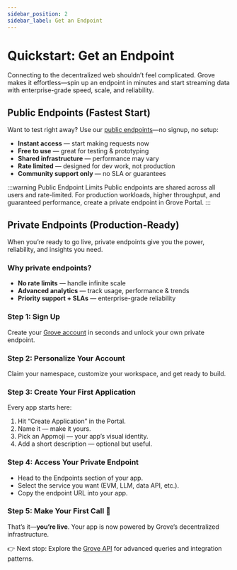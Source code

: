 ```yaml
---
sidebar_position: 2
sidebar_label: Get an Endpoint
---
```


# Quickstart: Get an Endpoint

Connecting to the decentralized web shouldn’t feel complicated. Grove makes it effortless—spin up an endpoint in minutes and start streaming data with enterprise-grade speed, scale, and reliability.

## Public Endpoints (Fastest Start)
Want to test right away? Use our [public endpoints](https://www.grove.city/public-endpoints)—no signup, no setup:
- **Instant access** — start making requests now
- **Free to use** — great for testing & prototyping
- **Shared infrastructure** — performance may vary
- **Rate limited** — designed for dev work, not production
- **Community support only** — no SLA or guarantees

:::warning Public Endpoint Limits
Public endpoints are shared across all users and rate-limited. For production workloads, higher throughput, and guaranteed performance, create a private endpoint in Grove Portal.
:::

## Private Endpoints (Production-Ready)
When you’re ready to go live, private endpoints give you the power, reliability, and insights you need.

### Why private endpoints?
- **No rate limits** — handle infinite scale
- **Advanced analytics** — track usage, performance & trends
- **Priority support + SLAs** — enterprise-grade reliability

### Step 1: Sign Up
Create your [Grove account](https://portal.grove.city) in seconds and unlock your own private endpoint.

### Step 2: Personalize Your Account
Claim your namespace, customize your workspace, and get ready to build.

### Step 3: Create Your First Application
Every app starts here:

1. Hit “Create Application” in the Portal.
2. Name it — make it yours.
3. Pick an Appmoji — your app’s visual identity.
4. Add a short description — optional but useful.

### Step 4: Access Your Private Endpoint
- Head to the Endpoints section of your app.
- Select the service you want (EVM, LLM, data API, etc.).
- Copy the endpoint URL into your app.

### Step 5: Make Your First Call 🚀
That’s it—**you’re live**. Your app is now powered by Grove’s decentralized infrastructure.

👉 Next stop: Explore the [Grove API](../../grove-api/overview/grove-api) for advanced queries and integration patterns.
